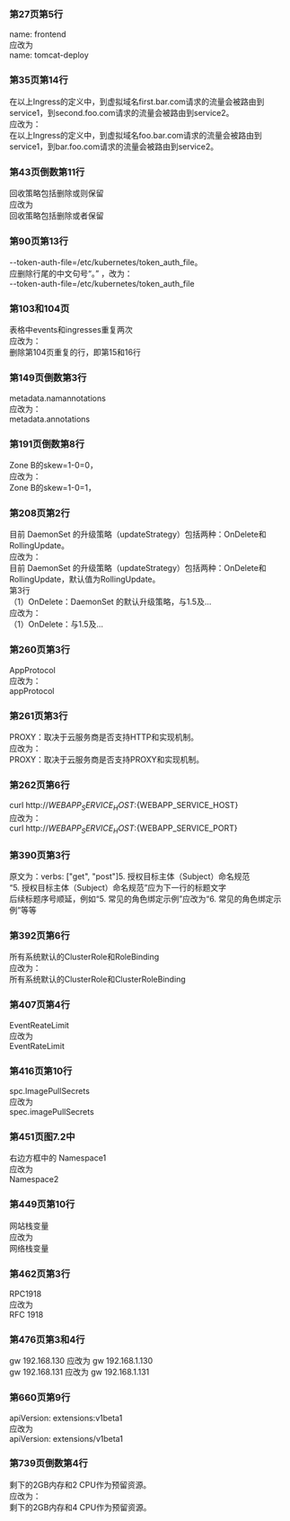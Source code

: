 ### 第27页第5行
name: frontend  
应改为  
name: tomcat-deploy


### 第35页第14行
在以上Ingress的定义中，到虚拟域名first.bar.com请求的流量会被路由到service1，到second.foo.com请求的流量会被路由到service2。  
应改为：  
在以上Ingress的定义中，到虚拟域名foo.bar.com请求的流量会被路由到service1，到bar.foo.com请求的流量会被路由到service2。


### 第43页倒数第11行
回收策略包括删除或则保留  
应改为  
回收策略包括删除或者保留


### 第90页第13行
--token-auth-file=/etc/kubernetes/token_auth_file。  
应删除行尾的中文句号“。” ，改为：  
--token-auth-file=/etc/kubernetes/token_auth_file


### 第103和104页
表格中events和ingresses重复两次  
应改为：  
删除第104页重复的行，即第15和16行


### 第149页倒数第3行
metadata.namannotations  
应改为：  
metadata.annotations


### 第191页倒数第8行
Zone B的skew=1-0=0，  
应改为：  
Zone B的skew=1-0=1，


### 第208页第2行
目前 DaemonSet 的升级策略（updateStrategy）包括两种：OnDelete和RollingUpdate。  
应改为：  
目前 DaemonSet 的升级策略（updateStrategy）包括两种：OnDelete和RollingUpdate，默认值为RollingUpdate。  
第3行  
（1）OnDelete：DaemonSet 的默认升级策略，与1.5及...  
应改为：  
（1）OnDelete：与1.5及...


### 第260页第3行
AppProtocol  
应改为：  
appProtocol


### 第261页第3行
PROXY：取决于云服务商是否支持HTTP和实现机制。  
应改为：  
PROXY：取决于云服务商是否支持PROXY和实现机制。


### 第262页第6行
curl http://${WEBAPP_SERVICE_HOST}:${WEBAPP_SERVICE_HOST}  
应改为：  
curl http://${WEBAPP_SERVICE_HOST}:${WEBAPP_SERVICE_PORT}


### 第390页第3行
原文为：verbs: ["get", "post"]5. 授权目标主体（Subject）命名规范  
“5. 授权目标主体（Subject）命名规范”应为下一行的标题文字  
后续标题序号顺延，例如“5. 常见的角色绑定示例”应改为“6. 常见的角色绑定示例”等等


### 第392页第6行
所有系统默认的ClusterRole和RoleBinding  
应改为：  
所有系统默认的ClusterRole和ClusterRoleBinding


### 第407页第4行
EventReateLimit  
应改为  
EventRateLimit


### 第416页第10行
spc.ImagePullSecrets  
应改为  
spec.imagePullSecrets


### 第451页图7.2中
右边方框中的 Namespace1  
应改为  
Namespace2


### 第449页第10行
网站栈变量  
应改为  
网络栈变量


### 第462页第3行
RPC1918  
应改为  
RFC 1918


### 第476页第3和4行
gw 192.168.130 应改为 gw 192.168.1.130  
gw 192.168.131 应改为 gw 192.168.1.131


### 第660页第9行
apiVersion: extensions:v1beta1  
应改为  
apiVersion: extensions/v1beta1


### 第739页倒数第4行
剩下的2GB内存和2 CPU作为预留资源。  
应改为：  
剩下的2GB内存和4 CPU作为预留资源。
